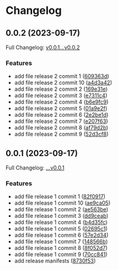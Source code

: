 # Changelog

## 0.0.2 (2023-09-17)

Full Changelog: [v0.0.1...v0.0.2](https://github.com/DefinitelyATestOrg/test-4-repo-1/compare/v0.0.1...v0.0.2)

### Features

* add file release 2 commit 1 ([609363d](https://github.com/DefinitelyATestOrg/test-4-repo-1/commit/609363dd486b525621120d774a14fda5a987bd9a))
* add file release 2 commit 10 ([a4d3a42](https://github.com/DefinitelyATestOrg/test-4-repo-1/commit/a4d3a426b188cb2492ff56d9861f7b7699079283))
* add file release 2 commit 2 ([169e31e](https://github.com/DefinitelyATestOrg/test-4-repo-1/commit/169e31ee1baa6a14cee8727015f09686d7321e5f))
* add file release 2 commit 3 ([e7311c4](https://github.com/DefinitelyATestOrg/test-4-repo-1/commit/e7311c44d612f5f117408f15ddafcfd315398189))
* add file release 2 commit 4 ([b6e9fc9](https://github.com/DefinitelyATestOrg/test-4-repo-1/commit/b6e9fc9710d2dc0ef808471561e04e6d867221d0))
* add file release 2 commit 5 ([01a9e2f](https://github.com/DefinitelyATestOrg/test-4-repo-1/commit/01a9e2fccb9cd1ac07bbdc999ae847c712ff8662))
* add file release 2 commit 6 ([2e2be1d](https://github.com/DefinitelyATestOrg/test-4-repo-1/commit/2e2be1d6e370af472d676f3ad1360d3e899faa45))
* add file release 2 commit 7 ([e207f63](https://github.com/DefinitelyATestOrg/test-4-repo-1/commit/e207f635bf71d7eaca4e54496a657e39514fc51d))
* add file release 2 commit 8 ([af79d2b](https://github.com/DefinitelyATestOrg/test-4-repo-1/commit/af79d2b06c9cfb8e187098c68c8bbcd4b70d1514))
* add file release 2 commit 9 ([52d3cf8](https://github.com/DefinitelyATestOrg/test-4-repo-1/commit/52d3cf8df6f2509a74b424d3c028790c88e31fa0))

## 0.0.1 (2023-09-17)

Full Changelog: [...v0.0.1](https://github.com/DefinitelyATestOrg/test-4-repo-1/compare/...v0.0.1)

### Features

* add file release 1 commit 1 ([82f0917](https://github.com/DefinitelyATestOrg/test-4-repo-1/commit/82f09172d799200c99ecdfb814e84ca8a88f1c84))
* add file release 1 commit 10 ([ae9ca05](https://github.com/DefinitelyATestOrg/test-4-repo-1/commit/ae9ca0590f84cb06922d518fccf8cf1009b493fb))
* add file release 1 commit 2 ([ae563be](https://github.com/DefinitelyATestOrg/test-4-repo-1/commit/ae563bea7e8caf0af8fe88666499ad27dfe73459))
* add file release 1 commit 3 ([dd9ceab](https://github.com/DefinitelyATestOrg/test-4-repo-1/commit/dd9ceabe814530985309d6feafc2dc1cd4013c59))
* add file release 1 commit 4 ([b4d35fc](https://github.com/DefinitelyATestOrg/test-4-repo-1/commit/b4d35fc6464980da961338bbc67f46762a1612c8))
* add file release 1 commit 5 ([02695c1](https://github.com/DefinitelyATestOrg/test-4-repo-1/commit/02695c13f4eefdea3c9855193db69e7d505fbbb4))
* add file release 1 commit 6 ([57e2d34](https://github.com/DefinitelyATestOrg/test-4-repo-1/commit/57e2d34d0ef890c471584bf1ffddd1751cb43b90))
* add file release 1 commit 7 ([148566b](https://github.com/DefinitelyATestOrg/test-4-repo-1/commit/148566b328a19d591fe7240549c9d86876a1827c))
* add file release 1 commit 8 ([8f052d7](https://github.com/DefinitelyATestOrg/test-4-repo-1/commit/8f052d790a07fcfeb754adc0346a4a84daa43f8c))
* add file release 1 commit 9 ([70cc841](https://github.com/DefinitelyATestOrg/test-4-repo-1/commit/70cc8418bfb04c0dc8bea019ab9001505f08cfcb))
* add release manifests ([8730f53](https://github.com/DefinitelyATestOrg/test-4-repo-1/commit/8730f53439f5cf7a50d068aad8174efb6b146f35))
